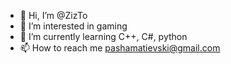 - 👋 Hi, I’m @ZizTo
- 👀 I’m interested in gaming
- 🌱 I’m currently learning C++, C#, python
- 📫 How to reach me pashamatievski@gmail.com

<!---
ZizTo/ZizTo is a ✨ special ✨ repository because its `README.md` (this file) appears on your GitHub profile.
You can click the Preview link to take a look at your changes.
--->
